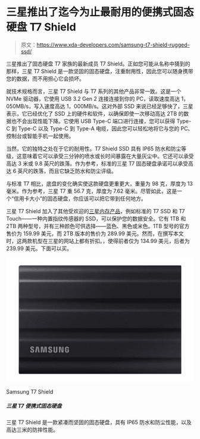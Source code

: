 # 三星推出了迄今为止最耐用的便携式固态硬盘 T7 Shield

> 原文：<https://www.xda-developers.com/samsung-t7-shield-rugged-ssd/>

三星推出了固态硬盘 T7 家族的最新成员 T7 Shield。正如您可能从名称中猜到的那样，三星 T7 Shield 是一款坚固的固态硬盘，注重耐用性，因此您可以随身携带您的数据，而不用担心它会损坏。

就技术规格而言，三星 T7 Shield 与 T7 系列的其他产品非常一致。这是一个 NVMe 驱动器，它使用 USB 3.2 Gen 2 连接连接到你的 PC，读取速度高达 1，050MB/s，写入速度高达 1，000MB/s。这对外部 SSD 来说已经足够快了，三星表示，它已经优化了 SSD 上的硬件和软件，以确保即使一次移动高达 2TB 的数据也不会出现性能下降。它使用 USB Type-C 端口进行连接，您可以获得 Type-C 到 Type-C 以及 Type-C 到 Type-A 电缆，因此您可以轻松地将它与您的 PC、控制台或智能手机一起使用。

当然，它的独特之处在于它的耐用性。T7 Shield SSD 具有 IP65 防水和防尘等级，这意味着它可以承受三分钟的喷水或长时间暴露在大量灰尘中。它还可以承受高达 3 米或 9.8 英尺的跌落。作为参考，标准的三星 T7 固态硬盘承诺可以承受高达 6 英尺的跌落，而且它缺乏防水和防尘评级。

与标准 T7 相比，底盘的变化确实使这款硬盘更重更大，重量为 98 克，厚度为 13 毫米。作为参考，三星 T7 重 56.7 克，厚度为 7.62 毫米。尽管如此，这是一个“信用卡大小”的固态硬盘，你应该可以把它带到任何地方。

三星 T7 Shield 加入了其他受欢迎的[三星内存产品](https://www.xda-developers.com/best-samsung-memory/)，例如标准的 T7 SSD 和 T7 Touch——一种内置指纹传感器的 SSD，可以保护您的数据安全。它有 1TB 和 2TB 两种型号，并有三种颜色可供选择——蓝色、黑色或米色。1TB 型号的官方售价为 159.99 美元，而 2TB 版本的售价为 289.99 美元。然而，在撰写本文时，这两款机型在三星的网站上都有折扣。，使得前者仅为 134.99 美元，后者为 239.99 美元。下面可以买。

 <picture>![The Samsung T7 Shield is a tiny portable SSD; but it has a rugged design to withstand drops, dust, and water, so you don't have to worry about breaking it while traveling with it.](img/ca8d9175cc7d3ec743ecfcccb138eafe.png)</picture> 

Samsung T7 Shield

##### 三星 T7 便携式固态硬盘

三星 T7 Shield 是一款紧凑而坚固的固态硬盘，具有 IP65 防水和防尘性能，以及高达三米的防摔性能。